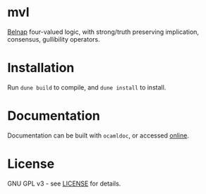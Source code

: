 # mvl

[Belnap](https://link.springer.com/chapter/10.1007/978-94-010-1161-7_2)
four-valued logic, with strong/truth preserving implication, 
consensus, gullibility operators. 

# Installation
Run ```dune build``` to compile, and ```dune install``` to install.

# Documentation
Documentation can be built with ```ocamldoc```, or accessed
[online](http://mkukla.net/doc/bnp/).


# License
GNU GPL v3 - see [LICENSE](LICENSE) for details.
